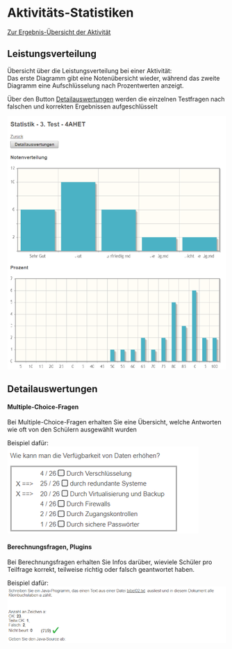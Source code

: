 [//]: # (neu erstellt)
# Aktivitäts-Statistiken
[Zur Ergebnis-Übersicht der Aktivität](../Test-Ergebnisse/index.md)

## Leistungsverteilung ##
Übersicht über die Leistungsverteilung bei einer Aktivität:<br>
Das erste Diagramm gibt eine Notenübersicht wieder,
während das zweite Diagramm eine Aufschlüsselung nach Prozentwerten anzeigt.

Über den Button [Detailauswertungen](#detailsauswertungen) werden die einzelnen Testfragen nach falschen und korrekten
Ergebnissen aufgeschlüsselt

![img.png](img.png)<br>

## Detailauswertungen ##
#### Multiple-Choice-Fragen
Bei Multiple-Choice-Fragen erhalten Sie eine Übersicht,
welche Antworten wie oft von den Schülern ausgewählt wurden

Beispiel dafür:<br>
![img_1.png](img_1.png)<br>

#### Berechnungsfragen, Plugins ####
Bei Berechnungsfragen erhalten Sie Infos darüber, wieviele Schüler pro Teilfrage korrekt,
teilweise richtig oder falsch geantwortet haben.

Beispiel dafür:
![img_2.png](img_2.png)

